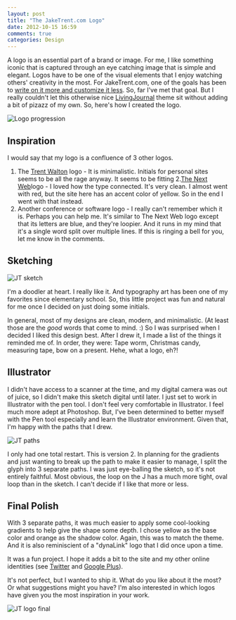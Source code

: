```yaml
---
layout: post
title: "The JakeTrent.com Logo"
date: 2012-10-15 16:59
comments: true
categories: Design
---
```


A logo is an essential part of a brand or image.  For me, I like something iconic that is captured through an eye catching image that is simple and elegant.  Logos have to be one of the visual elements that I enjoy watching others' creativity in the most.  For JakeTrent.com, one of the goals has been to [write on it more and customize it less](http://jaketrent.com/post/why-i-chose-a-wordpress-blog/).  So, far I've met that goal.  But I really couldn't let this otherwise nice [LivingJournal](http://wordpress.org/extend/themes/living-journal) theme sit without adding a bit of pizazz of my own.  So, here's how I created the logo.

![Logo progression](http://i.imgur.com/Hy8OR.jpg)

<!--more-->

## Inspiration

I would say that my logo is a confluence of 3 other logos.

1. The [Trent Walton](http://trentwalton.com/) logo - It is minimalistic.  Initials for personal sites seems to be all the rage anyway.  It seems to be fitting
2.[The Next Web](http://thenextweb.com/)logo - I loved how the type connected.  It's very clean.  I almost went with red, but the site here has an accent color of yellow.  So in the end I went with that instead.
3. Another conference or software logo - I really can't remember which it is.  Perhaps you can help me.  It's similar to The Next Web logo except that its letters are blue, and they're loopier.  And it runs in my mind that it's a single word split over multiple lines.  If this is ringing a bell for you, let me know in the comments.

## Sketching

![JT sketch](http://i.imgur.com/mJPLW.jpg)

I'm a doodler at heart.  I really like it.  And typography art has been one of my favorites since elementary school.  So, this little project was fun and natural for me once I decided on just doing some initials.

In general, most of my designs are clean, modern, and minimalistic.  (At least those are the *good* words that come to mind. :)  So I was surprised when I decided I liked this design best.  After I drew it, I made a list of the things it reminded me of.  In order, they were: Tape worm, Christmas candy, measuring tape, bow on a present.  Hehe, what a logo, eh?!

## Illustrator

I didn't have access to a scanner at the time, and my digital camera was out of juice, so I didn't make this sketch digital until later.  I just set to work in Illustrator with the pen tool.  I don't feel very comfortable in Illustrator.  I feel much more adept at Photoshop.  But, I've been determined to better myself with the Pen tool especially and learn the Illustrator environment.  Given that, I'm happy with the paths that I drew.

![JT paths](http://i.imgur.com/SqUDw.png)

I only had one total restart.  This is version 2.  In planning for the gradients and just wanting to break up the path to make it easier to manage, I split the glyph into 3 separate paths.  I was just eye-balling the sketch, so it's not entirely faithful.  Most obvious, the loop on the J has a much more tight, oval loop than in the sketch.  I can't decide if I like that more or less.

## Final Polish

With 3 separate paths, it was much easier to apply some cool-looking gradients to help give the shape some depth.  I chose yellow as the base color and orange as the shadow color.  Again, this was to match the theme.  And it is also reminiscient of a "dynaLink" logo that I did once upon a time.

It was a fun project.  I hope it adds a bit to the site and my other online identities (see [Twitter](https://twitter.com/jaketrent) and [Google Plus](https://plus.google.com/115032056022257436849/)).

It's not perfect, but I wanted to ship it.  What do you like about it the most?  Or what suggestions might you have?  I'm also interested in which logos have given you the most inspiration in your work.

![JT logo final](http://i.imgur.com/HCjNf.png)
